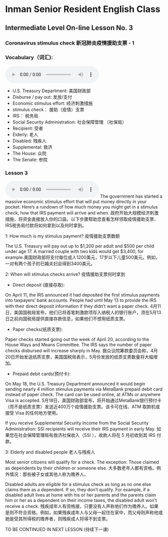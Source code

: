 


# Inman Senior Resident English Class
## Intermediate Level On-line Lesson No. 3
### Coronavirus stimulus check   新冠肺炎疫情援助支票 - 1

### Vocabulary（词汇):
<audio controls>
  <source src="/vocab3.mp3" type="audio/mpeg">
  Your browser does not support the audio element.
</audio>

- U.S. Treasury Department:        美国财政部
- Disburse / pay out:              发放/支付
- Economic stimulus effort:        经济刺激措施
- stimulus check：                 援助（疫情）支票
- IRS：                            税务局
- Social Security Administration:  社会保障管理 （社保局）
- Recipient:                       受者
- Elderly:                         老人
- Disabled:                        残疾人
- Supplemental:                    救济
- The House:                       众院
- The Senate:                      参院

### Lesson 3
<audio controls>
  <source src="/lesson3.mp3" type="audio/mpeg">
  Your browser does not support the audio element.
</audio>
The government has started a massive economic stimulus effort that will put money directly in your pocket. Here’s a rundown of how much money you might get in a stimulus check, how that IRS payment will arrive and when. 政府开始大规模经济刺激措施，将资金直接放入你的口袋。以下步骤帮助您查看怎样领取疫情援助支票、IRS税务局付款将如何拿到以及何时拿到。


1: How much is my stimulus payment? 疫情援助支票数额

The U.S. Treasury will pay out up to $1,200 per adult and $500 per child under age 17. A married couple with two kids would get $3,400, for example.美国财政部将支付每位成人1200美元，17岁以下儿童500美元。例如，一对有两个孩子的已婚夫妇会得到3400美元。

2: When will stimulus checks arrive? 疫情援助支票何时拿到

- Direct deposit (直接存取): 

On April 11, the IRS announced it had deposited the first stimulus payments into taxpayers’ bank accounts. People had until May 13 to provide the IRS with their direct deposit information if they didn’t want a paper check. 4月11日，美国国税局宣布，他们已将首笔刺激款项存入纳税人的银行账户，须在5月13日之前向国税局提供直接存款信息，如果他们不想用纸质支票。

- Paper checks(纸质支票): 

Paper checks started going out the week of April 20, according to the House Ways and Means Committee. The IRS says the number of paper checks disbursed will increase sharply in May. 据众议院筹款委员会称，4月20日开始发送纸质支票，美国国税局表示，5月份发放的纸质支票数量将大幅增加。

- Prepaid debit cards(预付卡): 

On May 18, the U.S. Treasury Department announced it would begin sending nearly 4 million stimulus payments via MetaBank prepaid debit card instead of paper check. The card can be used online, at ATMs or anywhere Visa is accepted. 5月18日，美国财政部宣布，将开始通过MetaBank银行预付卡（而不是纸质支票）发送近400万个疫情援助支票。该卡可在线、ATM 取款机或接受 Visa 的任何地方使用。

If you receive Supplemental Security Income from the Social Security Administration: SSI recipients will receive their IRS payment in early May. 如果您在社会保障管理局有救济社保收入（SSI ），收款人将在 5 月初收到其 IRS 付款。

3: Elderly and disabled people 老人与残疾人

Most senior citizens will qualify for a check. The exception: Those claimed as dependents by their children or someone else.
大多数老年人都有资格。例外情况：那些被子女或其他人称为赡养人。

Disabled adults are eligible for a stimulus check as long as no one else claims them as a dependent. If so, they don’t qualify. For example, if a disabled adult lives at home with his or her parents and the parents claim him or her as a dependent on their income taxes, the disabled adult won’t receive a check. 残疾成年人有资格接，只要没有人声称他们作为赡养人。如果是则不符合资格。例如，如果残疾成年人与父母一起住在家中，而父母则声称他或她是受其所得税的赡养者，则残疾成人将得不到支票。


TO BE CONTINUED IN NEXT LESSON (待续下一课)

